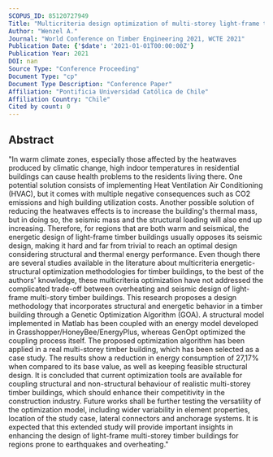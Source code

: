 ```yaml
---
SCOPUS_ID: 85120727949
Title: "Multicriteria design optimization of multi-storey light-frame timber buildings considering structural and thermal energy performance"
Author: "Wenzel A."
Journal: "World Conference on Timber Engineering 2021, WCTE 2021"
Publication Date: {'$date': '2021-01-01T00:00:00Z'}
Publication Year: 2021
DOI: nan
Source Type: "Conference Proceeding"
Document Type: "cp"
Document Type Description: "Conference Paper"
Affiliation: "Pontificia Universidad Católica de Chile"
Affiliation Country: "Chile"
Cited by count: 0
---
```


## Abstract
"In warm climate zones, especially those affected by the heatwaves produced by climatic change, high indoor temperatures in residential buildings can cause health problems to the residents living there. One potential solution consists of implementing Heat Ventilation Air Conditioning (HVAC), but it comes with multiple negative consequences such as CO2 emissions and high building utilization costs. Another possible solution of reducing the heatwaves effects is to increase the building's thermal mass, but in doing so, the seismic mass and the structural loading will also end up increasing. Therefore, for regions that are both warm and seismical, the energetic design of light-frame timber buildings usually opposes its seismic design, making it hard and far from trivial to reach an optimal design considering structural and thermal energy performance. Even though there are several studies available in the literature about multicriteria energetic-structural optimization methodologies for timber buildings, to the best of the authors' knowledge, these multicriteria optimization have not addressed the complicated trade-off between overheating and seismic design of light-frame multi-story timber buildings. This research proposes a design methodology that incorporates structural and energetic behavior in a timber building through a Genetic Optimization Algorithm (GOA). A structural model implemented in Matlab has been coupled with an energy model developed in Grasshopper/HoneyBee/EnergyPlus, whereas GenOpt optimized the coupling process itself. The proposed optimization algorithm has been applied in a real multi-storey timber building, which has been selected as a case study. The results show a reduction in energy consumption of 27,17% when compared to its base value, as well as keeping feasible structural design. It is concluded that current optimization tools are available for coupling structural and non-structural behaviour of realistic multi-storey timber buildings, which should enhance their competitivity in the construction industry. Future works shall be further testing the versatility of the optimization model, including wider variability in element properties, location of the study case, lateral connectors and anchorage systems. It is expected that this extended study will provide important insights in enhancing the design of light-frame multi-storey timber buildings for regions prone to earthquakes and overheating."
